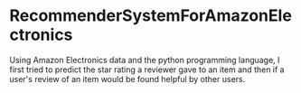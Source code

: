# RecommenderSystemForAmazonElectronics

Using Amazon Electronics data and the python programming language, I first tried to predict the star rating a reviewer gave to an item and then if a user's review of an item would be found helpful by other users.
